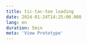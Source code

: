 ```yaml
---
title: tic-tac-toe loading
date: 2024-01-24T14:25:00.000
lang: en
duration: 5min
meta: 'View Prototype'
---
```


<Title />

<TicTacToeLoading />
